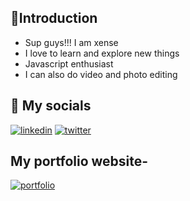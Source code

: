 ## 🎯Introduction 

- Sup guys!!! I am xense 
- I love to learn and explore new things
- Javascript enthusiast 
- I can also do video and photo editing

## 🔗 My socials
[![linkedin](https://img.shields.io/badge/instagram-0A66C2?style=for-the-badge&logo=instagram&logoColor=white)](https://www.instagram.com/rysxense/)
[![twitter](https://img.shields.io/badge/twitter-1DA1F2?style=for-the-badge&logo=twitter&logoColor=white)](https://twitter.com/thexense)

## My portfolio website-
[![portfolio](https://img.shields.io/badge/my_portfolio-000?style=for-the-badge&logo=ko-fi&logoColor=white)](https://thexense.github.io/xense)
